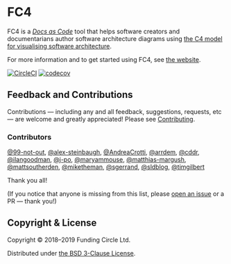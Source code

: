 # FC4

FC4 is a [_Docs as Code_][docs-as-code] tool that helps software creators and documentarians author
software architecture diagrams using [the C4 model for visualising software architecture][c4-model].

For more information and to get started using FC4, see [the website][website].

[![CircleCI](https://circleci.com/gh/FundingCircle/fc4-framework.svg?style=shield)](https://circleci.com/gh/FundingCircle/fc4-framework)
[![codecov](https://codecov.io/gh/FundingCircle/fc4-framework/branch/master/graph/badge.svg)](https://codecov.io/gh/FundingCircle/fc4-framework)

## Feedback and Contributions

Contributions — including any and all feedback, suggestions, requests, etc — are welcome and greatly
appreciated! Please see [Contributing][contributing].

### Contributors

[@99-not-out](https://github.com/99-not-out),
[@alex-steinbaugh](https://github.com/alex-steinbaugh),
[@AndreaCrotti](https://github.com/AndreaCrotti),
[@arrdem](https://github.com/arrdem),
[@cddr](https://github.com/cddr),
[@ilangoodman](https://github.com/ilangoodman),
[@j-po](https://github.com/j-po),
[@maryammouse](https://github.com/maryammouse),
[@matthias-margush](https://github.com/matthias-margush),
[@mattsoutherden](https://github.com/mattsoutherden),
[@miketheman](https://github.com/miketheman),
[@sgerrand](https://github.com/sgerrand),
[@sldblog](https://github.com/sldblog),
[@timgilbert](https://github.com/timgilbert)

Thank you all!

(If you notice that anyone is missing from this list, please [open an issue][new-issue] or a PR —
thank you!)


## Copyright & License

Copyright © 2018–2019 Funding Circle Ltd.

Distributed under [the BSD 3-Clause License](LICENSE).


[c4-model]: https://c4model.com/
[contributing]: docs/contributing.md
[docs-as-code]: https://www.writethedocs.org/guide/docs-as-code/
[new-issue]: https://github.com/FundingCircle/fc4-framework/issues/new
[website]: https://fundingcircle.github.io/fc4-framework/

